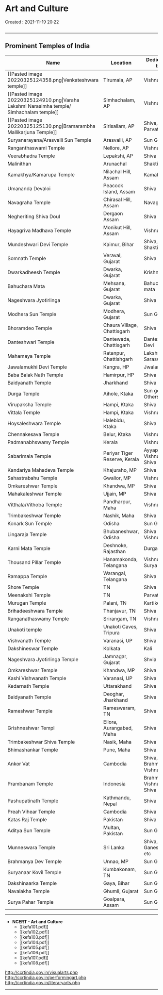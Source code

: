 #  Art and Culture 
Created : 2021-11-19 20:22
```toc
```
--- 

## Prominent Temples of India

| Name                                                                                     | Location                      | Dedicated to                | Description |
| ---------------------------------------------------------------------------------------- | ----------------------------- | --------------------------- | ----------- |
| [[Pasted image 20220325124358.png\|Venkateshwara temple]]                                | Tirumala, AP                  | Vishnu                      |             |
| [[Pasted image 20220325124910.png\|Varaha Lakshmi Narasimha temple/ Simhachalam temple]] | Simhachalam, AP               | Vishnu                      |             |
| [[Pasted image 20220325125130.png\|Bramarambha Mallikarjuna Temple]]                     | Sirisailam, AP                | Shiva, Parvati              |             |
| Suryanarayana/Arasvalli Sun Temple                                                       | Arasvalli, AP                 | Sun God                     |             |
| Ranganthaswami Temple                                                                    | Nellore, AP                   | Vishnu                      |             |
| Veerabhadra Temple                                                                       | Lepakshi, AP                  | Shiva                       |             |
| Malinithan                                                                               | Arunachal                     | Shakti                      |             |
| Kamakhya/Kamarupa Temple                                                                 | Nilachal Hill, Assam          | Kamakhya                    |             |
| Umananda Devaloi                                                                         | Peacock Island, Assam         | Shiva                       |             |
| Navagraha Temple                                                                         | Chirasal Hill, Assam          | Navagraha                   |             |
| Negheriting Shiva Doul                                                                   | Dergaon Assam                 | Shiva                       |             |
| Hayagriva Madhava Temple                                                                 | Monikut Hill, Assam           | Vishnu                      |             |
| Mundeshwari Devi Temple                                                                  | Kaimur, Bihar                 | Shiva, Shakti               |             |
| Somnath Temple                                                                           | Veraval, Gujarat              | Shiva                       |             |
| Dwarkadheesh Temple                                                                      | Dwarka, Gujarat               | Krishna                     |             |
| Bahuchara Mata                                                                           | Mehsana, Gujarat              | Bahuchara mata              |             |
| Nageshvara Jyotirlinga                                                                   | Dwarka, Gujarat               | Shiva                       |             |
| Modhera Sun Temple                                                                       | Modhera, Gujarat              | Sun God                     |             |
| Bhoramdeo Temple                                                                         | Chaura Village, Chattisgarh   | Shiva                       |             |
| Danteshwari Temple                                                                       | Dantewada, Chattisgarh        | Danteshwari Devi            |             |
| Mahamaya Temple                                                                          | Ratanpur, Chattishgarh        | Lakshmi, Saraswati          |             |
| Jawalamukhi Devi Temple                                                                  | Kangra, HP                    | Jwalamukhi                  |             |
| Baba Balak Nath Temple                                                                   | Hamirpur, HP                  | Shiva                       |             |
| Baidyanath Temple                                                                        | Jharkhand                     | Shiva                       |             |
| Durga Temple                                                                             | Aihole, Ktaka                 | Sun god, Others too         |             |
| Virupaksha Temple                                                                        | Hampi, Ktaka                  | Shiva                       |             |
| Vittala Temple                                                                           | Hampi, Ktaka                  | Vishnu                      |             |
| Hoysaleshwara Temple                                                                     | Halebidu, Ktaka               | Shiva                       |             |
| Chennakesava Temple                                                                      | Belur, Ktaka                  | Vishnu                      |             |
| Padmanabhswamy Temple                                                                    | Kerala                        | Vishnu                      |             |
| Sabarimala Temple                                                                        | Periyar Tiger Reserve, Kerala | Ayyappan - Vishnu and Shiva |             |
| Kandariya Mahadeva Temple                                                                | Khajuraho, MP                 | Shiva                       |             |
| Sahastrabahu Temple                                                                      | Gwalior, MP                   | Vishnu                      |             |
| Omkareshwar Temple                                                                       | Khandwa, MP                   | Shiva                       |             |
| Mahakaleshwar Temple                                                                     | Ujjain, MP                    | Shiva                       |             |
| Vitthala/Vithoba Temple                                                                  | Pandharpur, Maha              | Vishnu                      |             |
| Trimbakeshwar Temple                                                                     | Nashik, Maha                  | Shiva                       |             |
| Konark Sun Temple                                                                        | Odisha                        | Sun God                     |             |
| Lingaraja Temple                                                                         | Bhubaneshwar, Odisha          | Shiva and Vishnu            |             |
| Karni Mata Temple                                                                        | Deshnoke, Rajasthan           | Durga                       |             |
| Thousand Pillar Temple                                                                   | Hanamakonda, Telangana        | Vishnu and Surya            |             |
| Ramappa Temple                                                                           | Warangal, Telangana           | Shiva                       |             |
| Shore Temple                                                                             | TN                            | Shiva                       |             |
| Meenakshi Temple                                                                         | TN                            | Parvati                     |             |
| Murugan Temple                                                                           | Palani, TN                    | Kartikeya                   |             |
| Brihadeeshwara Temple                                                                    | Thanjavur, TN                 | Shiva                       |             |
| Ranganathaswamy Temple                                                                   | Srirangam, TN                 | Vishnu                      |             |
| Unakoti temple                                                                           | Unakoti Caves, Tripura        | Shiva                       |             |
| Vishvanath Temple                                                                        | Varanasi, UP                  | Shiva                       |             |
| Dakshineswar Temple                                                                      | Kolkata                       | Kali                        |             |
| Nageshvara Jyotirlinga Temple                                                            | Jamnagar, Gujarat             | Shvia                       |             |
| Omkareshwar Temple                                                                       | Khandwa, MP                   | Shiva                       |             |
| Kashi Vishwanath Temple                                                                  | Varanasi, UP                  | Shiva                       |             |
| Kedarnath Temple                                                                         | Uttarakhand                   | Shiva                       |             |
| Baidyanath Temple                                                                        | Deoghar, Jharkhand            | Shiva                       |             |
| Rameshwar Temple                                                                         | Rameswaram, TN                | Shiva                       |             |
| Grishneshwar Templ                                                                       | Ellora, Aurangabad, Maha      | Shiva                       |             |
| Trimbakeshwar Shiva Temple                                                               | Nasik, Maha                   | Shiva                       |             |
| Bhimashankar Temple                                                                      | Pune, Maha                    | Shiva                       |             |
| Ankor Vat                                                                                | Cambodia                      | Shiva, Brahma, Vishnu       |             |
| Prambanam Temple                                                                         | Indonesia                     | Brahma, Vishnu, Shiva       |             |
| Pashupatinath Temple                                                                     | Kathmandu, Nepal              | Shiva                       |             |
| Preah Vihear Temple                                                                      | Cambodia                      | Shiva                       |             |
| Katas Raj Temple                                                                         | Pakistan                      | Shiva                       |             |
| Aditya Sun Temple                                                                        | Multan, Pakistan              | Sun God                     |             |
| Munneswara Temple                                                                        | Sri Lanka                     | Shiva, Ganesh, Kali etc     |             |
| Brahmanya Dev Temple                                                                     | Unnao, MP                     | Sun God                     |             |
| Suryanaar Kovil Temple                                                                   | Kumbakonam, TN                | Sun God                     |             |
| Dakshinaarka Temple                                                                      | Gaya, Bihar                   | Sun God                     |             |
| Navalakha Temple                                                                         | Ghumli, Gujarat               | Sun God                     |             |
| Surya Pahar Temple                                                                       | Goalpara, Assam               | Sun God                     |             |

---
- **NCERT - Art and Culture**
	- [[kefa101.pdf]]
	- [[kefa102.pdf]]
	- [[kefa103.pdf]]
	- [[kefa104.pdf]]
	- [[kefa105.pdf]]
	- [[kefa106.pdf]]
	- [[kefa107.pdf]]
	- [[kefa108.pdf]]

http://ccrtindia.gov.in/visualarts.php
http://ccrtindia.gov.in/performingart.php
http://ccrtindia.gov.in/literaryarts.php

---

